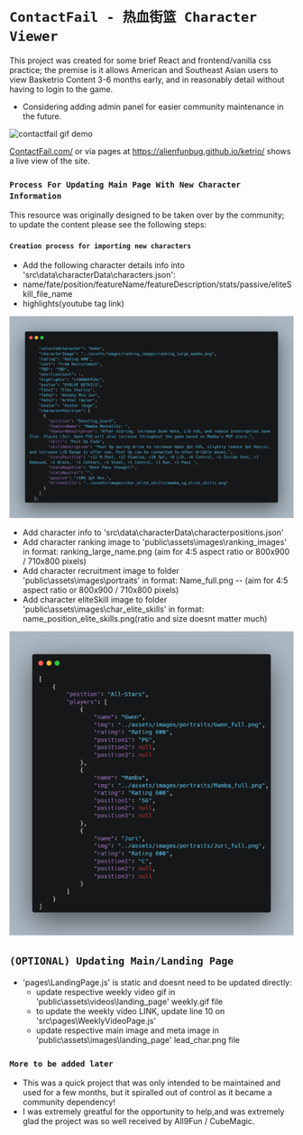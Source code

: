 # `ContactFail - 热血街篮 Character Viewer`
This project was created for some brief React and frontend/vanilla css practice; the premise is it allows American and Southeast Asian users to view Basketrio Content 3-6 months early, and in reasonably detail without having to login to the game.
- Considering adding admin panel for easier community maintenance in the future.


![contactfail gif demo ](contactfail.gif)

<a href="https://contactfail.como">ContactFail.com/</a> or via pages at <a href="https://alienfunbug.github.io/ketrio">https://alienfunbug.github.io/ketrio/</a> shows a live view of the site.

### `Process For Updating Main Page With New Character Information`
This resource was originally designed to be taken over by the community; to update the content please see the following steps:

#### `Creation process for importing new characters`
- Add the following character details info into 'src\data\characterData\characters.json':
- name/fate/position/featureName/featureDescription/stats/passive/eliteSkill_file_name
- highlights(youtube tag link)

![JSON char example1](json_demo1.png)
    
- Add character info to 'src\data\characterData\characterpositions.json'
- Add character ranking image to 'public\assets\images\ranking_images' in format: ranking_large_name.png (aim for 4:5 aspect ratio or 800x900 / 710x800 pixels)
- Add character recruitment image to folder 'public\assets\images\portraits' in format: Name_full.png -- (aim for 4:5 aspect ratio or 800x900 / 710x800 pixels)
- Add character eliteSkill image to  folder 'public\assets\images\char_elite_skills' in format: name_position_elite_skills.png(ratio and size doesnt matter much)

![JSON char example2](json_demo2.png)

## `(OPTIONAL) Updating Main/Landing Page`

- 'pages\LandingPage.js' is static and doesnt need to be updated directly:
    - update respective weekly video gif in 'public\assets\videos\landing_page' weekly.gif file 
    - to update the weekly video LINK, update line 10 on 'src\pages\WeeklyVideoPage.js'
    - update respective main image and meta image in 'public\assets\images\landing_page' lead_char.png file 
    
### `More to be added later`

- This was a quick project that was only intended to be maintained and used for a few months, but it spiralled out of control as it became a community dependency! 
- I was extremely greatful for the opportunity to help,and was extremely glad the project was so well received by All9Fun / CubeMagic.
